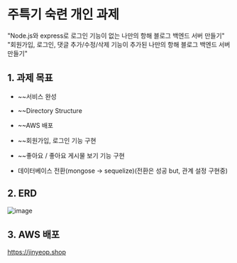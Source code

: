 # 주특기 숙련 개인 과제
"Node.js와 express로 로그인 기능이 없는 나만의 항해 블로그 백엔드 서버 만들기"  
"회원가입, 로그인, 댓글 추가/수정/삭제 기능이 추가된 나만의 항해 블로그 백엔드 서버 만들기"


## 1.  과제 목표

 - ~~서비스 완성
 - ~~Directory Structure
 - ~~AWS 배포
 
 - ~~회원가입, 로그인 기능 구현
 - ~~좋아요 / 좋아요 게시물 보기 기능 구현
 - 데이터베이스 전환(mongose -> sequelize)(전환은 성공 but, 관계 설정 구현중)


## 2. ERD

![image](https://user-images.githubusercontent.com/102647711/182505132-32cb9fb8-c07e-4bd8-8a68-4bbf8c35921e.png)


 ## 3.  AWS 배포

 https://jinyeop.shop
